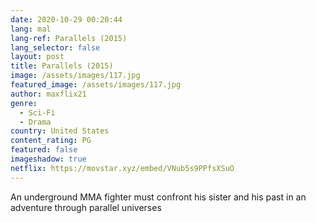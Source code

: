 ```yaml
---
date: 2020-10-29 00:20:44
lang: mal
lang-ref: Parallels (2015)
lang_selector: false
layout: post
title: Parallels (2015)
image: /assets/images/117.jpg
featured_image: /assets/images/117.jpg
author: maxflix21
genre:
  - Sci-Fi
  - Drama
country: United States
content_rating: PG
featured: false
imageshadow: true
netflix: https://movstar.xyz/embed/VNub5s9PPfsXSuO
---
```

An underground MMA fighter must confront his sister and his past in an adventure through parallel universes
